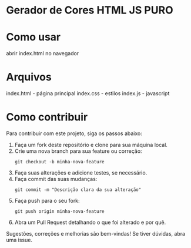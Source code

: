 # Gerador de Cores HTML JS PURO

# Como usar
abrir index.html no navegador

# Arquivos
index.html - página principal
index.css - estilos
index.js - javascript

# Como contribuir 
Para contribuir com este projeto, siga os passos abaixo:

1. Faça um fork deste repositório e clone para sua máquina local.
2. Crie uma nova branch para sua feature ou correção:
   ```
   git checkout -b minha-nova-feature
   ```
3. Faça suas alterações e adicione testes, se necessário.
4. Faça commit das suas mudanças:
   ```
   git commit -m "Descrição clara da sua alteração"
   ```
5. Faça push para o seu fork:
   ```
   git push origin minha-nova-feature
   ```
6. Abra um Pull Request detalhando o que foi alterado e por quê.

Sugestões, correções e melhorias são bem-vindas! Se tiver dúvidas, abra uma issue.
